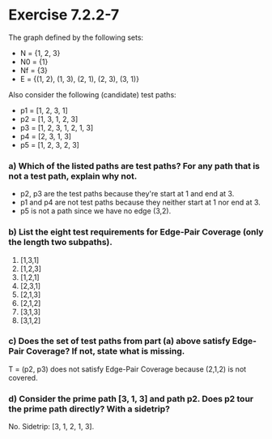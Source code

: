 # Exercise 7.2.2-7

The graph defined by the following sets:
- N = {1, 2, 3}
- N0 = {1}
- Nf = {3}
- E = {(1, 2), (1, 3), (2, 1), (2, 3), (3, 1)}

Also consider the following (candidate) test paths:
- p1 = [1, 2, 3, 1]
- p2 = [1, 3, 1, 2, 3]
- p3 = [1, 2, 3, 1, 2, 1, 3]
- p4 = [2, 3, 1, 3]
- p5 = [1, 2, 3, 2, 3]


### a) Which of the listed paths are test paths? For any path that is not a test path, explain why not.
* p2, p3 are the test paths because they're start at 1 and end at 3.
* p1 and p4 are not test paths because they neither start at 1 nor end at 3.
* p5 is not a path since we have no edge (3,2).

### b) List the eight test requirements for Edge-Pair Coverage (only the length two subpaths).

1. [1,3,1]
2. [1,2,3]
3. [1,2,1]
4. [2,3,1]
5. [2,1,3]
6. [2,1,2]
7. [3,1,3]
8. [3,1,2]

### c) Does the set of test paths from part (a) above satisfy Edge-Pair Coverage? If not, state what is missing.
T = (p2, p3) does not satisfy Edge-Pair Coverage because (2,1,2) is not covered.

### d) Consider the prime path [3, 1, 3] and path p2. Does p2 tour the prime path directly? With a sidetrip?
No. Sidetrip: [3, 1, 2, 1, 3].